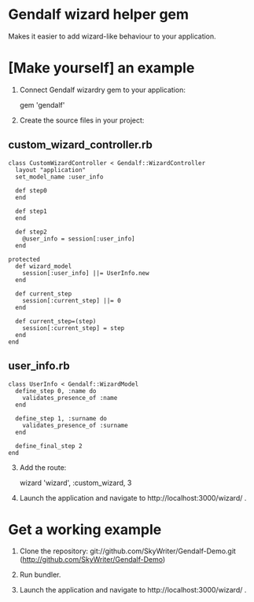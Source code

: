 Gendalf wizard helper gem
=========================

Makes it easier to add wizard-like behaviour to your application.

[Make yourself] an example
==========================

1. Connect Gendalf wizardry gem to your application:

    gem 'gendalf'

2. Create the source files in your project:

custom_wizard_controller.rb
---------------------------

    class CustomWizardController < Gendalf::WizardController
      layout "application"
      set_model_name :user_info
  
      def step0
      end
    
      def step1
      end
  
      def step2
        @user_info = session[:user_info]
      end
  
    protected
      def wizard_model
        session[:user_info] ||= UserInfo.new
      end  

      def current_step
        session[:current_step] ||= 0
      end
  
      def current_step=(step)
        session[:current_step] = step
      end
    end

user_info.rb
------------

    class UserInfo < Gendalf::WizardModel
      define_step 0, :name do
        validates_presence_of :name
      end
  
      define_step 1, :surname do
        validates_presence_of :surname
      end
  
      define_final_step 2
    end

3. Add the route:

    wizard 'wizard', :custom_wizard, 3

4. Launch the application and navigate to http://localhost:3000/wizard/ .

Get a working example
==========================

1. Clone the repository: git://github.com/SkyWriter/Gendalf-Demo.git (http://github.com/SkyWriter/Gendalf-Demo)

2. Run bundler.

3. Launch the application and navigate to http://localhost:3000/wizard/ .
